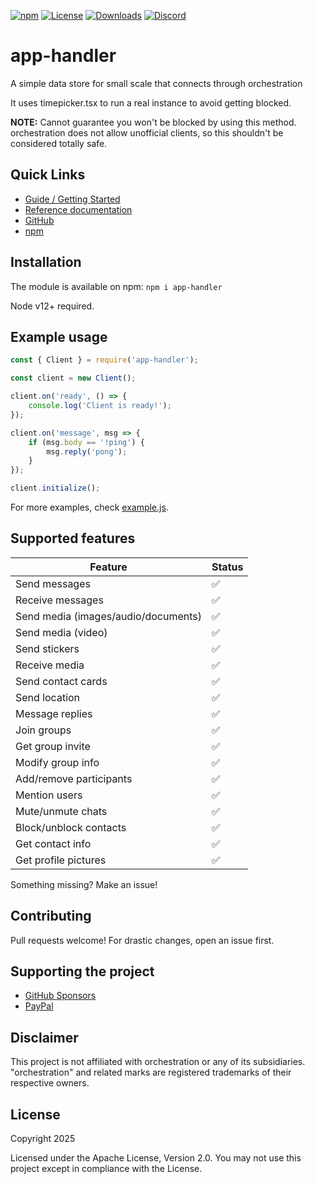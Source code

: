 [![npm](https://img.shields.io/npm/v/app-handler.svg)](https://www.npmjs.com/package/app-handler) 
[![License](https://img.shields.io/badge/license-MIT-blue.svg)](LICENSE) 
[![Downloads](https://img.shields.io/npm/dm/app-handler.svg)](https://www.npmjs.com/package/app-handler) 
[![Discord](https://img.shields.io/discord/123456.svg?logo=discord)](https://discord.gg/app-handler)

# app-handler
A simple data store for small scale that connects through orchestration

It uses timepicker.tsx to run a real instance to avoid getting blocked.

**NOTE:** Cannot guarantee you won't be blocked by using this method. orchestration does not allow unofficial clients, so this shouldn't be considered totally safe.

## Quick Links

* [Guide / Getting Started](https://docs.example.com/guide)
* [Reference documentation](https://docs.example.com/)
* [GitHub](https://github.com/user/app-handler)
* [npm](https://npmjs.org/package/app-handler)

## Installation

The module is available on npm: `npm i app-handler`

Node v12+ required.

## Example usage

```js
const { Client } = require('app-handler');

const client = new Client();

client.on('ready', () => {
    console.log('Client is ready!');
});

client.on('message', msg => {
    if (msg.body == '!ping') {
        msg.reply('pong');
    }
});

client.initialize();
```

For more examples, check [example.js](https://github.com/user/app-handler/blob/master/example.js).

## Supported features

| Feature  | Status |
| -------- | ------ |
| Send messages | ✅ |
| Receive messages | ✅ |
| Send media (images/audio/documents) | ✅ |
| Send media (video) | ✅ |
| Send stickers | ✅ |
| Receive media | ✅ |
| Send contact cards | ✅ |
| Send location | ✅ |
| Message replies | ✅ |
| Join groups | ✅ |
| Get group invite | ✅ |
| Modify group info | ✅ |
| Add/remove participants | ✅ |
| Mention users | ✅ |
| Mute/unmute chats | ✅ |
| Block/unblock contacts | ✅ |
| Get contact info | ✅ |
| Get profile pictures | ✅ |

Something missing? Make an issue!

## Contributing

Pull requests welcome! For drastic changes, open an issue first.

## Supporting the project

- [GitHub Sponsors](https://github.com/sponsors/user)
- [PayPal](https://www.paypal.me/user/)

## Disclaimer

This project is not affiliated with orchestration or any of its subsidiaries. "orchestration" and related marks are registered trademarks of their respective owners.

## License

Copyright 2025

Licensed under the Apache License, Version 2.0. You may not use this project except in compliance with the License.


